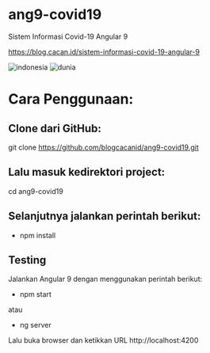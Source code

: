 # ang9-covid19
Sistem Informasi Covid-19 Angular 9

https://blog.cacan.id/sistem-informasi-covid-19-angular-9

![indonesia](https://user-images.githubusercontent.com/51890752/81205889-7e7b7100-8ff5-11ea-9acc-9c0c9bb4d187.jpg)
![dunia](https://user-images.githubusercontent.com/51890752/81205923-8c30f680-8ff5-11ea-824e-3a96bfaaacf0.jpg)


# Cara Penggunaan:

## Clone dari GitHub:
git clone https://github.com/blogcacanid/ang9-covid19.git

## Lalu masuk kedirektori project:
cd ang9-covid19

## Selanjutnya jalankan perintah berikut:
- npm install

## Testing
Jalankan Angular 9 dengan menggunakan perintah berikut:
- npm start

atau

- ng server

Lalu buka browser dan ketikkan URL http://localhost:4200


